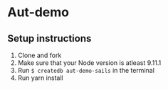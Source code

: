 # Aut-demo
## Setup instructions
1. Clone and fork
2. Make sure that your Node version is atleast 9.11.1
3. Run ```$ createdb aut-demo-sails``` in the terminal
4. Run yarn install
